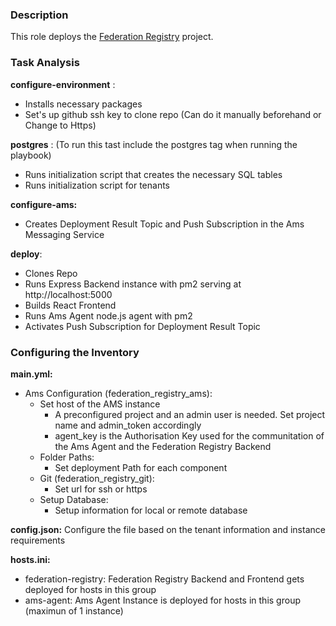 ### Description

This role deploys the [Federation Registry](https://github.com/rciam/rciam-federation-registry) project.  

### Task Analysis
  **configure-environment** : 
- Installs necessary packages
- Set's up github ssh key to clone repo (Can do it manually beforehand or Change to Https)
 
**postgres** : (To run this tast include the postgres tag when running the playbook) 
- Runs initialization script that creates the necessary SQL tables 
- Runs initialization script for tenants

**configure-ams:** 
   - Creates Deployment Result Topic and Push Subscription in the Ams Messaging Service
 
**deploy**: 
- Clones Repo 
- Runs Express Backend instance with pm2 serving at http://localhost:5000 
- Builds React Frontend 
- Runs Ams Agent node.js agent with pm2 
- Activates Push Subscription for Deployment Result Topic

### Configuring the Inventory
&NewLine;

 **main.yml:** 
- Ams Configuration (federation_registry_ams):
    - Set host of the AMS instance 
        - A preconfigured project and an admin user is needed. Set project name and admin_token accordingly
        - agent_key is the Authorisation Key used for the communitation of the Ams Agent and the Federation Registry Backend
    - Folder Paths: 
      - Set deployment Path for each component
    - Git (federation_registry_git):
      - Set url for ssh or https
    - Setup Database:
      - Setup information for local or remote database

 **config.json:** Configure the file based on the tenant information and instance requirements

 **hosts.ini:** 
- federation-registry: Federation Registry Backend and Frontend gets deployed for hosts in this group
 - ams-agent: Ams Agent Instance is deployed for hosts in this group (maximun of 1 instance)
